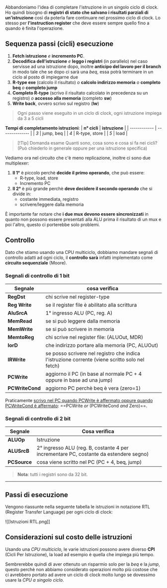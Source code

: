 Abbandoniamo l'idea di completare l'istruzione in un singolo ciclo di clock.
Ho quindi bisogno di **registri di stato che salvano i risultati parziali di un'istruzione** così da poterla fare continuare nel prossimo ciclo di clock.
Lo stesso per **l'instruction register** che deve essere sempre quello fino a quando è finita l'operazione.

## Sequenza passi (cicli) esecuzione
1. **Fetch istruzione** _e_ **incremento PC**.
2. **Decodifica dell'istruzione** _e_ **leggo i registri** (in parallelo) nel caso servisse ad una istruzione dopo, inoltre **anticipo del lavoro per il branch** in modo tale che se dopo ci sarà una _beq_, essa potrà terminare in un ciclo al posto di impiegarne due
3. **R-type exe** (calcolo il risultato) _o_ **calcolo indirizzo memoria** _o_ **completo beq** _o_ **completo jump**
4. **Completo R-type** (scrivo il risultato calcolato in precedenza su un registro) _o_ **accesso alla memoria** (completo **sw**)
5. **Write back**, ovvero scrivo sul registro (**lw**)

>Ogni passo viene eseguito in un ciclo di clock, ogni istruzione impiega da 3 a 5 cicli

**Tempi di completamento istruzioni**:
| **n° cicli** | **istruzione** |
| ------------ | -------------- |
| _3_          | jump, beq      |
| _4_          | R-type, store  |
| _5_          | load           |

>[!Tip] Domanda esame
>Quanti sono, cosa sono e cosa si fa nei cicli? (Può chiederlo in generale oppure per una istruzione specifica)

Vediamo ora nel circuito che c'è meno replicazione, inoltre ci sono due multiplexer:
1. **Il 1°** è piccolo perchè **decide il primo operando**, che può essere:
	- R-type, load, store
	- Incremento PC
2. **Il 2°** è più grande perchè **deve decidere il secondo operando** che si divide in:
	- costante immediata, registro
	- scrivere/leggere dalla memoria

È importante far notare che **i due mux devono essere sincronizzati** in quanto non possono essere presentati alla ALU prima il risultato di un mux e poi l'altro, questo ci porterebbe solo problemi.
 
## Controllo
Dato che stiamo usando una CPU multiciclo, dobbiamo mandare segnali di controllo adatti ad ogni ciclo, il **controllo sarà** infatti implementato come **circuito sequenziale** (Moore).

### Segnali di controllo di 1 bit
| **Segnale** | **cosa verifica**                                                                              |
| ----------- | ---------------------------------------------------------------------------------------------- |
| **RegDst**      | chi scrive nel register-type                                                                   |
| **Reg Write**   | se il register file è abilitato alla scrittura                                                 |
| **AluSrcA**     | 1° ingresso ALU (PC, reg. A)                                                                                |
| **MemRead**     | se si può leggere dalla memoria                                                                |
| **MemWrite**    | se si può scrivere in memoria                                                                  |
| **MemtoReg**    | chi scrive nel register file: (ALUOut, MDR)                                                       |
| **IorD**        | che indirizzo portare alla memoria (PC, ALUOut)                                                            |
| **IRWrite**     | se posso scrivere nel registro che indica l'istruzione corrente (viene scritto solo nel fetch) |
| **PCWrite**     | aggiorno il PC (in base al normale PC + 4 oppure in base ad una jump)                          |
| **PCWriteCond** | aggiorno PC perchè beq è vera (zero=1)                                                         |

Praticamente <u>scrivo nel PC quando PCWrite è affermato oppure quando PCWriteCond è affermato</u>: ==PCWrite _or_ (PCWriteCond _and_ Zero)==.

### Segnali di controllo di 2 bit
| **Segnale**  | **Cosa verifica**                             |
| ------------ | --------------------------------------------- |
| **ALUOp**    | Istruzione                                    |
| **ALUSrcB**  | 2° ingresso ALU (reg. B, costante 4 per incrementare PC, costante da estendere segno)                              |
| **PCSource** | cosa viene scritto nel PC (PC + 4, beq, jump) |

>**Nota**: tutti i registri sono da 32 bit.

---
## Passi di esecuzione
Vengono riassunte nella seguente tabella le istruzioni in notazione RTL (Register Transfer Language) per ogni ciclo di clock:

![[Istruzioni RTL.png]]

## Considerazioni sul costo delle istruzioni
Usando una _CPU multiciclo_, le varie istruzioni possono avere diverso **CPI** (Cicli Per Istruzione), la load ad esempio è quella che impiega più tempo.

Sembrerebbe quindi di aver ottenuto un risparmio solo per la _beq_ e la _jump_, questo perchè non abbiamo considerato operazioni molto più costose che ci avrebbero portato ad avere un ciclo di clock molto lungo se dovessimo usare la _CPU a singolo ciclo_.